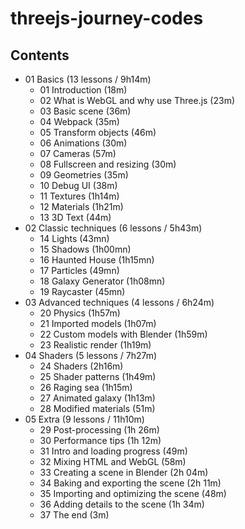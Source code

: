 # threejs-journey-codes

## Contents

- 01 Basics (13 lessons / 9h14m)
  - 01 Introduction (18m)
  - 02 What is WebGL and why use Three.js (23m)
  - 03 Basic scene (36m)
  - 04 Webpack (35m)
  - 05 Transform objects (46m)
  - 06 Animations (30m)
  - 07 Cameras (57m)
  - 08 Fullscreen and resizing (30m)
  - 09 Geometries (35m)
  - 10 Debug UI (38m)
  - 11 Textures (1h14m)
  - 12 Materials (1h21m)
  - 13 3D Text (44m)
- 02 Classic techniques (6 lessons / 5h43m)
  - 14 Lights (43mn)
  - 15 Shadows (1h00mn)
  - 16 Haunted House (1h15mn)
  - 17 Particles (49mn)
  - 18 Galaxy Generator (1h08mn)
  - 19 Raycaster (45mn)
- 03 Advanced techniques (4 lessons / 6h24m)
  - 20 Physics (1h57m)
  - 21 Imported models (1h07m)
  - 22 Custom models with Blender (1h59m)
  - 23 Realistic render (1h19m)
- 04 Shaders (5 lessons / 7h27m)
  - 24 Shaders (2h16m)
  - 25 Shader patterns (1h49m)
  - 26 Raging sea (1h15m)
  - 27 Animated galaxy (1h13m)
  - 28 Modified materials (51m)
- 05 Extra (9 lessons / 11h10m)
  - 29 Post-processing (1h 26m)
  - 30 Performance tips (1h 12m)
  - 31 Intro and loading progress (49m)
  - 32 Mixing HTML and WebGL (58m)
  - 33 Creating a scene in Blender (2h 04m)
  - 34 Baking and exporting the scene (2h 11m)
  - 35 Importing and optimizing the scene (48m)
  - 36 Adding details to the scene (1h 34m)
  - 37 The end (3m)
